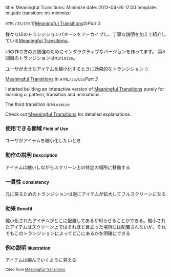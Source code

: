 title: Meaningful Transitions: Minimize
date: 2012-04-26 17:00
template: mt.jade
transition: mt-minimize

<!-- ja#1 -->

`HTML/JS/CSS`で[Meaningful Transitions]の*Part 3*

様々なUIのトランジションパターンをアーカイブし、丁寧な説明を加えて紹介している[Meaningful Transitions]。

UIの作り方のお勉強のためにインタラクティブなバージョンを作ってます。
第3回目のトランジションは`Minimize`。

ユーザが大きなアイテムを縮小化するときに効果的なトランジション :)

<span class="more"></span>

<!-- /ja -->

<!-- en#1 -->

[Meaningful Transitions] in `HTML/JS/CSS`*Part 3*

I started building an interactive version of [Meaningful Transitions] purely for learning ui pattern, transition and animations. 

The third transition is `Minimize`

Check out [Meaningful Transitions] for detailed explanations.

<!-- /en -->


<div id="mt-minimize" class="mt-transition" data-title="Minimize">
</div>

<!-- ja -->

### 使用できる領域 <small>Field of Use</small>
ユーザがアイテムを縮小化したいとき

### 動作の説明 <small>Description</small>
アイテムは縮小しながらスクリーン上の特定の場所に移動する

### 一貫性 <small>Consistency</small>
元に戻るためのトランジションは逆にアイテムが拡大してフルスクリーンになる

### 効果 <small>Benefit</small>
縮小化されたアイテムがどこに配置してあるか知らせることができる。縮小されたアイテムはスクリーン上ではそれほど目立った場所には配置されないが、それでもこのトランジションによってどこにあるかを明確にできる

### 例の説明 <small>Illustration</small>
アイテムは縮んでいくように見える

<!-- /ja -->

<small>Cited from [Meaningful Transitions]</small>

[Meaningful Transitions]: http://www.ui-transitions.com/

